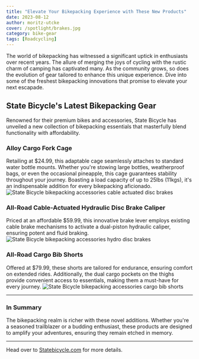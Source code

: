 ```yaml
---
title: "Elevate Your Bikepacking Experience with These New Products"
date: 2023-08-12
author: moritz-utcke
cover: /spotlight/brakes.jpg
category: bike-gear
tags: [Roadcycling]
---
```


The world of bikepacking has witnessed a significant uptick in enthusiasts over recent years. The allure of merging the joys of cycling with the rustic charm of camping has captivated many. As the community grows, so does the evolution of gear tailored to enhance this unique experience. Dive into some of the freshest bikepacking innovations that promise to elevate your next escapade.

## State Bicycle's Latest Bikepacking Gear

Renowned for their premium bikes and accessories, State Bicycle has unveiled a new collection of bikepacking essentials that masterfully blend functionality with affordability.

### Alloy Cargo Fork Cage

Retailing at $24.99, this adaptable cage seamlessly attaches to standard water bottle mounts. Whether you're stowing large bottles, weatherproof bags, or even the occasional pineapple, this cage guarantees stability throughout your journey. Boasting a load capacity of up to 25lbs (11kgs), it's an indispensable addition for every bikepacking aficionado.
  ![State Bicycle bikepacking accessories cable actuated disc brakes](https://s.yimg.com/ny/api/res/1.2/TS2_BiqS2qxshouVkv5tvw--/YXBwaWQ9aGlnaGxhbmRlcjt3PTk2MDtoPTU0MA--/https://media.zenfs.com/en/bike_perfect_349/b1fd2b8228cd4c4a71f816ad5831339c)

### All-Road Cable-Actuated Hydraulic Disc Brake Caliper

Priced at an affordable $59.99, this innovative brake lever employs existing cable brake mechanisms to activate a dual-piston hydraulic caliper, ensuring potent and fluid braking.
  ![State Bicycle bikepacking accessories hydro disc brakes](https://s.yimg.com/ny/api/res/1.2/AdijmJ4zU2xMraDrDpizDg--/YXBwaWQ9aGlnaGxhbmRlcjt3PTk2MDtoPTU0MA--/https://media.zenfs.com/en/bike_perfect_349/44f1d8af668f278f2f13352518a893be)

### All-Road Cargo Bib Shorts

Offered at $79.99, these shorts are tailored for endurance, ensuring comfort on extended rides. Additionally, the dual cargo pockets on the thighs provide convenient access to essentials, making them a must-have for every journey.
![State Bicycle bikepacking accessories cargo bib shorts](https://s.yimg.com/ny/api/res/1.2/qgwQ0l0WdZf6iSKKWe6iuA--/YXBwaWQ9aGlnaGxhbmRlcjt3PTk2MDtoPTU0MA--/https://media.zenfs.com/en/bike_perfect_349/fabf4be78f9c2ba750e2aa803caedf25)

---

### In Summary

The bikepacking realm is richer with these novel additions. Whether you're a seasoned trailblazer or a budding enthusiast, these products are designed to amplify your adventures, ensuring they remain etched in memory.

---

Head over to [Statebicycle.com](https://www.statebicycle.com/) for more details.